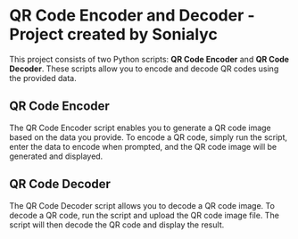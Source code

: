 # QR Code Encoder and Decoder - Project created by Sonialyc
This project consists of two Python scripts: **QR Code Encoder** and **QR Code Decoder**. These scripts allow you to encode and decode QR codes using the provided data.

## QR Code Encoder
The QR Code Encoder script enables you to generate a QR code image based on the data you provide. To encode a QR code, simply run the script, enter the data to encode when prompted, and the QR code image will be generated and displayed.

## QR Code Decoder
The QR Code Decoder script allows you to decode a QR code image. To decode a QR code, run the script and upload the QR code image file. The script will then decode the QR code and display the result.
